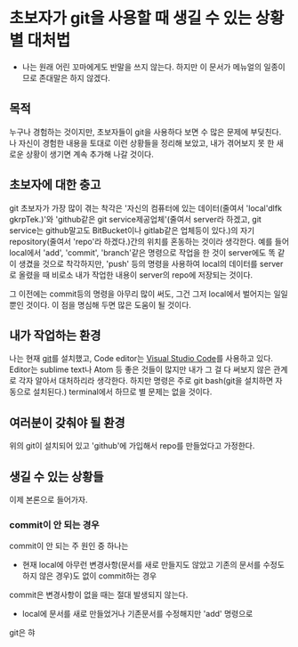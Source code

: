# 초보자가 git을 사용할 때 생길 수 있는 상황별 대처법

* 나는 원래 어린 꼬마에게도 반말을 쓰지 않는다. 하지만 이 문서가 메뉴얼의 일종이므로 존대말은 하지 않겠다.

## 목적

누구나 경험하는 것이지만, 초보자들이 git을 사용하다 보면 수 많은 문제에 부딪친다. 나 자신이 경험한 내용을 토대로 이런 상황들을 정리해 보았고, 내가 겪어보지 못 한 새로운 상황이 생기면 계속 추가해 나갈 것이다.

## 초보자에 대한 충고

git 초보자가 가장 많이 겪는 착각은 '자신의 컴퓨터에 있는 데이터(줄여서 'local'dlfk gkrpTek.)'와 'github같은 git service제공업체'(줄여서 server라 하겠고, git service는 github말고도 BitBucket이나 gitlab같은 업체등이 있다.)의 자기 repository(줄여서 'repo'라 하겠다.)간의 위치를 혼동하는 것이라 생각한다. 예를 들어 local에서 'add', 'commit', 'branch'같은 명령으로 작업을 한 것이 server에도 똑 같이 생겼을 것으로 착각하지만, 'push' 등의 명령을 사용하여 local의 데이터를 server로 올렸을 때 비로소 내가 작업한 내용이 server의 repo에 저장되는 것이다.

그 이전에는 commit등의 명령을 아무리 많이 써도, 그건 그저 local에서 벌어지는 일일 뿐인 것이다. 이 점을 명심해 두면 많은 도움이 될 것이다.

## 내가 작업하는 환경

나는 현재 [git](https://git-scm.com)를 설치했고, Code editor는 [Visual Studio Code](https://code.visualstudio.com)를 사용하고 있다. Editor는 sublime text나 Atom 등 좋은 것들이 많지만 내가 그 걸 다 써보지 않은 관계로 각자 알아서 대처하리라 생각한다. 하지만 명령은 주로 git bash(git을 설치하면 자동으로 설치된다.) terminal에서 하므로 별 문제는 없을 것이다.

## 여러분이 갖춰야 될 환경

위의 git이 설치되어 있고 'github'에 가입해서 repo를 만들었다고 가정한다.

## 생길 수 있는 상황들

이제 본론으로 들어가자.

### commit이 안 되는 경우

commit이 안 되는 주 원인 중 하나는

* 현재 local에 아무런 변경사항(문서를 새로 만들지도 않았고 기존의 문서를 수정도 하지 않은 경우)도 없이 commit하는 경우

commit은 변경사항이 없을 때는 절대 발생되지 않는다.

* local에 문서를 새로 만들었거나 기존문서를 수정해지만 'add' 명령으로 

git은 햐

